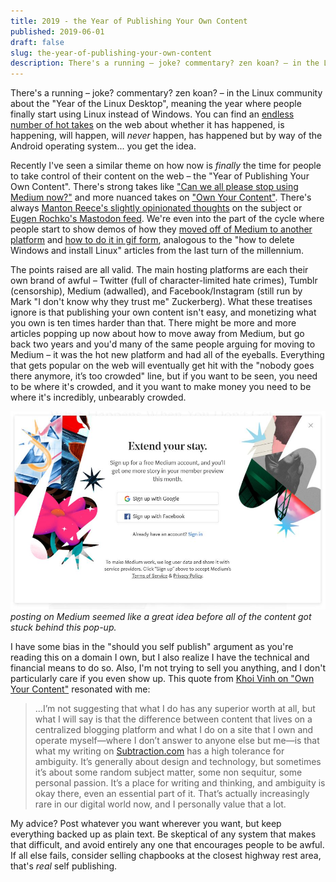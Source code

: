 ```yaml
---
title: 2019 - the Year of Publishing Your Own Content
published: 2019-06-01
draft: false
slug: the-year-of-publishing-your-own-content
description: There's a running – joke? commentary? zen koan? – in the Linux community about the "Year of the Linux Desktop", meaning the year where people finally start using Linux instead of Windows.
---
```


There's a running – joke? commentary? zen koan? – in the Linux community about the "Year of the Linux Desktop", meaning the year where people finally start using Linux instead of Windows. You can find an [endless number of hot takes](https://duckduckgo.com/?q=year+of+the+linux+desktop&t=ffab&atb=v102-1&ia=web) on the web about whether it has happened, is happening, will happen, will _never_ happen, has happened but by way of the Android operating system... you get the idea.

Recently I've seen a similar theme on how now is _finally_ the time for people to take control of their content on the web – the "Year of Publishing Your Own Content". There's strong takes like ["Can we all please stop using Medium now?"](https://www.webdistortion.com/2019/05/16/can-we-all-please-stop-using-medium-now/) and more nuanced takes on ["Own Your Content"](https://ownyourcontent.wordpress.com/). There's always [Manton Reece's slightly opinionated thoughts](https://manton.org/) on the subject or [Eugen Rochko's Mastodon feed](https://mastodon.social/@Gargron). We're even into the part of the cycle where people start to show demos of how they [moved off of Medium to another platform](https://joshkerr.com/how-to-move-your-blog-from-medium-to-wordpress/) and [how to do it in gif form](https://github.com/mathieudutour/medium-to-own-blog), analogous to the "how to delete Windows and install Linux" articles from the last turn of the millennium.

The points raised are all valid. The main hosting platforms are each their own brand of awful – Twitter (full of character-limited hate crimes), Tumblr (censorship), Medium (adwalled), and Facebook/Instagram (still run by Mark "I don't know why they trust me" Zuckerberg). What these treatises ignore is that publishing your own content isn't easy, and monetizing what you own is ten times harder than that. There might be more and more articles popping up now about how to move away from Medium, but go back two years and you'd many of the same people arguing for moving to Medium – it was the hot new platform and had all of the eyeballs. Everything that gets popular on the web will eventually get hit with the "nobody goes there anymore, it’s too crowded" line, but if you want to be seen, you need to be where it's crowded, and it you want to make money you need to be where it's incredibly, unbearably crowded.

![Medium Take Over](../images/2018/medium.JPG)
_posting on Medium seemed like a great idea before all of the content got stuck behind this pop-up._

I have some bias in the "should you self publish" argument as you're reading this on a domain I own, but I also realize I have the technical and financial means to do so. Also, I'm not trying to sell you anything, and I don't particularly care if you even show up. This quote from [Khoi Vinh on "Own Your Content"](https://ownyourcontent.wordpress.com/2019/05/14/khoi-vinh-on-how-his-blog-amplified-his-work-and-career/) resonated with me:

> ...I’m not suggesting that what I do has any superior worth at all, but what I will say is that the difference between content that lives on a centralized blogging platform and what I do on a site that I own and operate myself—where I don’t answer to anyone else but me—is that what my writing on [Subtraction.com](http://subtraction.com/) has a high tolerance for ambiguity. It’s generally about design and technology, but sometimes it’s about some random subject matter, some non sequitur, some personal passion. It’s a place for writing and thinking, and ambiguity is okay there, even an essential part of it. That’s actually increasingly rare in our digital world now, and I personally value that a lot.

My advice? Post whatever you want wherever you want, but keep everything backed up as plain text. Be skeptical of any system that makes that difficult, and avoid entirely any one that encourages people to be awful. If all else fails, consider selling chapbooks at the closest highway rest area, that's _real_ self publishing.
